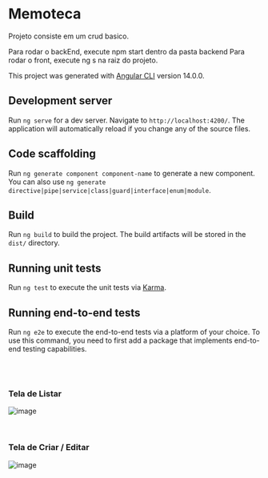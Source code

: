 # Memoteca
Projeto consiste em um crud basico.

Para rodar o backEnd, execute npm start dentro da pasta backend
Para rodar o front, execute ng s na raiz do projeto.

This project was generated with [Angular CLI](https://github.com/angular/angular-cli) version 14.0.0.

## Development server

Run `ng serve` for a dev server. Navigate to `http://localhost:4200/`. The application will automatically reload if you change any of the source files.

## Code scaffolding

Run `ng generate component component-name` to generate a new component. You can also use `ng generate directive|pipe|service|class|guard|interface|enum|module`.

## Build

Run `ng build` to build the project. The build artifacts will be stored in the `dist/` directory.

## Running unit tests

Run `ng test` to execute the unit tests via [Karma](https://karma-runner.github.io).

## Running end-to-end tests

Run `ng e2e` to execute the end-to-end tests via a platform of your choice. To use this command, you need to first add a package that implements end-to-end testing capabilities.

<br><br>
### Tela de Listar
![image](https://user-images.githubusercontent.com/60205208/226030514-5e71591d-8722-4e4c-9bd7-efa1e9f1da2b.png)

<br>

### Tela de Criar / Editar

![image](https://user-images.githubusercontent.com/60205208/226031304-12ef75dc-0757-4185-803a-a1fc9c5c07e2.png)

